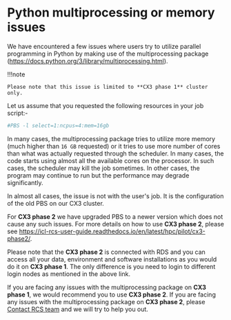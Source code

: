 # Python multiprocessing or memory issues

We have encountered a few issues where users try to utilize parallel programming in Python by making use of the multiprocessing package (https://docs.python.org/3/library/multiprocessing.html). 

!!!note

    Please note that this issue is limited to **CX3 phase 1** cluster only.

Let us assume that you requested the following resources in your job script:-

```bash
#PBS -l select=1:ncpus=4:mem=16gb
```

In many cases, the multiprocessing package tries to utilize more memory (much higher than `16 GB` requested) or it tries to use more number of cores than what was actually requested through the scheduler. In many cases, the code starts using almost all the available cores on the processor. In such cases, the scheduler may kill the job sometimes. In other cases, the program may continue to run but the performance may degrade significantly.

In almost all cases, the issue is not with the user's job. It is the configuration of the old PBS on our CX3 cluster.

For **CX3 phase 2** we have upgraded PBS to a newer version which does not cause any such issues. For more details on how to use **CX3 phase 2**, please see https://icl-rcs-user-guide.readthedocs.io/en/latest/hpc/pilot/cx3-phase2/.

Please note that the **CX3 phase 2** is connected with RDS and you can access all your data, environment and software installations as you would do it on **CX3 phase 1**. The only difference is you need to login to different login nodes as mentioned in the above link.

If you are facing any issues with the multiprocessing package on **CX3 phase 1**, we would recommend you to use **CX3 phase 2**. If you are facing any issues with the multiprocessing package on **CX3 phase 2**, please [Contact RCS team](https://www.imperial.ac.uk/admin-services/ict/self-service/research-support/rcs/get-support/contact-us/) and we will try to help you out.

